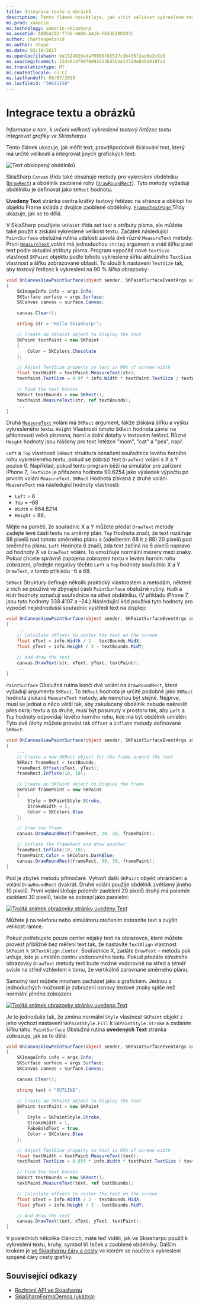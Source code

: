 ```yaml
---
title: Integrace textu a obrázků
description: Tento článek vysvětluje, jak určit velikost vykreslené textový řetězec integrovat text ve Skiasharpu grafiky do aplikací Xamarin.Forms a ukazuje to se vzorovým kódem.
ms.prod: xamarin
ms.technology: xamarin-skiasharp
ms.assetid: A0B5AC82-7736-4AD8-AA16-FE43E18D203C
author: charlespetzold
ms.author: chape
ms.date: 03/10/2017
ms.openlocfilehash: be1524029ada79896f83517c3b439f2ad0e2c6d9
ms.sourcegitcommit: 12d48cdf99f0d916536d562e137d0e840d818fa1
ms.translationtype: MT
ms.contentlocale: cs-CZ
ms.lasthandoff: 08/07/2018
ms.locfileid: "39615158"
---
```

# <a name="integrating-text-and-graphics"></a>Integrace textu a obrázků

_Informace o tom, k určení velikosti vykreslené textový řetězec textu integrovat grafiky ve Skiasharpu_

Tento článek ukazuje, jak měřit text, pravděpodobně škálování text, který má určité velikosti a integrovat jiných grafických text:

![](text-images/textandgraphicsexample.png "Text obklopený obdélníků")

SkiaSharp `Canvas` třída také obsahuje metody pro vykreslení obdélníku ([`DrawRect`](https://developer.xamarin.com/api/member/SkiaSharp.SKCanvas.DrawRect/p/SkiaSharp.SKRect/SkiaSharp.SKPaint/)) a obdélník zaoblené rohy ([`DrawRoundRect`](https://developer.xamarin.com/api/member/SkiaSharp.SKCanvas.DrawRoundRect/p/SkiaSharp.SKRect/System.Single/System.Single/SkiaSharp.SKPaint/)). Tyto metody vyžadují obdélníku je definovat jako `SKRect` hodnotu.

**Uvedeny Text** stránka centra krátký textový řetězec na stránce a obklopí ho objektu Frame skládá z dvojice zaoblené obdélníky. [ `FramedTextPage` ](https://github.com/xamarin/xamarin-forms-samples/blob/master/SkiaSharpForms/Demos/Demos/SkiaSharpFormsDemos/Basics/FramedTextPage.cs) Třídy ukazuje, jak se to dělá.

V SkiaSharp použijete `SKPaint` třída set text a atributy písma, ale můžete také použít k získání vykreslené velikost textu. Začátek následující `PaintSurface` obslužná rutina události zavolá dvě různé `MeasureText` metody. První [ `MeasureText` ](https://developer.xamarin.com/api/member/SkiaSharp.SKPaint.MeasureText/p/System.String/) volání má jednoduchou `string` argument a vrátí šířku pixel text podle aktuální atributy písma. Program vypočítá nové `TextSize` vlastnost `SKPaint` objektu podle tohoto vykreslené šířku aktuálního `TextSize` vlastnost a šířku zobrazované oblasti. To slouží k nastavení `TextSize` tak, aby textový řetězec k vykreslení na 90 % šířka obrazovky:

```csharp
void OnCanvasViewPaintSurface(object sender, SKPaintSurfaceEventArgs args)
{
    SKImageInfo info = args.Info;
    SKSurface surface = args.Surface;
    SKCanvas canvas = surface.Canvas;

    canvas.Clear();

    string str = "Hello SkiaSharp!";

    // Create an SKPaint object to display the text
    SKPaint textPaint = new SKPaint
    {
        Color = SKColors.Chocolate
    };

    // Adjust TextSize property so text is 90% of screen width
    float textWidth = textPaint.MeasureText(str);
    textPaint.TextSize = 0.9f * info.Width * textPaint.TextSize / textWidth;

    // Find the text bounds
    SKRect textBounds = new SKRect();
    textPaint.MeasureText(str, ref textBounds);
    ...
}
```

Druhá [ `MeasureText` ](https://developer.xamarin.com/api/member/SkiaSharp.SKPaint.MeasureText/p/System.String/SkiaSharp.SKRect@/) volání má `SKRect` argument, takže získává šířku a výšku vykresleného textu. `Height` Vlastnosti tohoto `SKRect` hodnota závisí na přítomnosti velká písmena, horní a dolní dotahy v textovém řetězci. Různé `Height` hodnoty jsou hlášeny pro text řetězce "mom", "cat" a "pes", např.

`Left` a `Top` vlastnosti `SKRect` struktura označení souřadnice levého horního rohu vykresleného textu, pokud se zobrazí text `DrawText` volání s X a Y pozice 0. Například, pokud tento program běží na simulátor pro zařízení iPhone 7, `TextSize` je přiřazena hodnota 90.6254 jako výsledek výpočtu po prvním volání `MeasureText`. `SKRect` Hodnota získaná z druhé volání `MeasureText` má následující hodnoty vlastností:

- `Left` = 6
- `Top` = &ndash;68
- `Width` = 664.8214
- `Height` = 88;

Mějte na paměti, že souřadnic X a Y můžete předat `DrawText` metody zadejte levé části textu na směrný plán. `Top` Hodnota značí, že text rozšiřuje 68 pixelů nad tohoto směrného plánu a (odečtením 68 it z 88) 20 pixelů pod směrného plánu. `Left` Hodnota 6 značí, zda text začíná na 6 pixelů napravo od hodnoty X ve `DrawText` volání. To umožňuje normální mezery mezi znaky. Pokud chcete správně zapojena zobrazení textu v levém horním rohu zobrazení, předejte negativy těchto `Left` a `Top` hodnoty souřadnic X a Y `DrawText`, v tomto příkladu &ndash;6 a 68.

`SKRect` Struktury definuje několik praktický vlastnostem a metodám, některé z nich se používá ve zbývající části `PaintSurface` obslužné rutiny. `MidX` a `MidY` hodnoty označují souřadnice na střed obdélníku. (V příkladu iPhone 7, jsou tyto hodnoty 338.4107 a &ndash;24.) Následující kód používá tyto hodnoty pro výpočet nejjednodušší souřadnic vystředí text na displeji:

```csharp
void OnCanvasViewPaintSurface(object sender, SKPaintSurfaceEventArgs args)
{
    ...
    // Calculate offsets to center the text on the screen
    float xText = info.Width / 2 - textBounds.MidX;
    float yText = info.Height / 2 - textBounds.MidY;

    // And draw the text
    canvas.DrawText(str, xText, yText, textPaint);
    ...
}
```

`PaintSurface` Obslužná rutina končí dvě volání na `DrawRoundRect`, které vyžadují argumenty `SKRect`. To `SKRect` hodnota je určitě podobně jako `SKRect` hodnota získaná `MeasureText` metody, ale nemohou být stejné. Nejprve, musí se jednat o něco větší tak, aby zakulacený obdélník nebude nakreslit přes okraji textu a za druhé, musí být posunuty v prostoru tak, aby `Left` a `Top` hodnoty odpovídají levého horního rohu, kde má být obdélník umístěn. Tyto dvě úlohy můžete provést tak `Offset` a `Inflate` metody definované `SKRect`:

```csharp
void OnCanvasViewPaintSurface(object sender, SKPaintSurfaceEventArgs args)
{
    ...
    // Create a new SKRect object for the frame around the text
    SKRect frameRect = textBounds;
    frameRect.Offset(xText, yText);
    frameRect.Inflate(10, 10);

    // Create an SKPaint object to display the frame
    SKPaint framePaint = new SKPaint
    {
        Style = SKPaintStyle.Stroke,
        StrokeWidth = 5,
        Color = SKColors.Blue
    };

    // Draw one frame
    canvas.DrawRoundRect(frameRect, 20, 20, framePaint);

    // Inflate the frameRect and draw another
    frameRect.Inflate(10, 10);
    framePaint.Color = SKColors.DarkBlue;
    canvas.DrawRoundRect(frameRect, 30, 30, framePaint);
}
```

Pod je zbytek metodu přímočaré. Vytvoří další `SKPaint` objekt ohraničení a volání `DrawRoundRect` dvakrát. Druhé volání použije obdélník zvětšený jiného 10 pixelů. První volání Určuje poloměr zaoblení 20 pixelů druhý má poloměr zaoblení 30 pixelů, takže se zobrazí jako paralelní:

 [![](text-images/framedtext-small.png "Trojitá snímek obrazovky stránky uvedeny Text")](text-images/framedtext-large.png#lightbox "Trojitá snímek obrazovky stránky uvedeny Text")

Můžete ji na telefonu nebo simulátoru otočením zobrazíte text a zvýšit velikost rámce.

Pokud potřebujete pouze center nějaký text na obrazovce, které můžete provést přibližně bez měření text tak, že nastavíte `TextAlign` vlastnost `SKPaint` k `SKTextAlign.Center`. Souřadnice X, zadáte `DrawText` – metoda pak určuje, kde je umístěn centru vodorovného textu. Pokud předáte středního obrazovky `DrawText` metody text bude možné vodorovně na střed a *téměř* svisle na střed vzhledem k tomu, že vertikálně zarovnané směrného plánu.

Samotný text můžete mnohem zacházet jako s grafickém. Jednou z jednoduchých možností je zobrazení osnovy textové znaky spíše než normální plného zobrazení:

[![](text-images/outlinedtext-small.png "Trojitá snímek obrazovky stránky uvedeno Text")](text-images/outlinedtext-large.png#lightbox "ztrojnásobit snímek obrazovky stránky uvedeno Text")

Je to jednoduše tak, že změna normální `Style` vlastnost `SKPaint` objekt z jeho výchozí nastavení `SKPaintStyle.Fill` k `SKPaintStyle.Stroke` a zadáním šířku tahu. `PaintSurface` Obslužná rutina **uvedených Text** stránka zobrazuje, jak se to dělá:

```csharp
void OnCanvasViewPaintSurface(object sender, SKPaintSurfaceEventArgs args)
{
    SKImageInfo info = args.Info;
    SKSurface surface = args.Surface;
    SKCanvas canvas = surface.Canvas;

    canvas.Clear();

    string text = "OUTLINE";

    // Create an SKPaint object to display the text
    SKPaint textPaint = new SKPaint
    {
        Style = SKPaintStyle.Stroke,
        StrokeWidth = 1,
        FakeBoldText = true,
        Color = SKColors.Blue
    };

    // Adjust TextSize property so text is 95% of screen width
    float textWidth = textPaint.MeasureText(text);
    textPaint.TextSize = 0.95f * info.Width * textPaint.TextSize / textWidth;

    // Find the text bounds
    SKRect textBounds = new SKRect();
    textPaint.MeasureText(text, ref textBounds);

    // Calculate offsets to center the text on the screen
    float xText = info.Width / 2 - textBounds.MidX;
    float yText = info.Height / 2 - textBounds.MidY;

    // And draw the text
    canvas.DrawText(text, xText, yText, textPaint);
}
```

 V posledních několika článcích, máte teď viděli, jak ve Skiasharpu použít k vykreslení textu, kruhy, symbol tří teček a zaoblené obdélníky. Dalším krokem je [ve Skiasharpu čáry a cesty](~/xamarin-forms/user-interface/graphics/skiasharp/paths/paths.md) ve kterém se naučíte k vykreslení spojené čáry cesty grafiky.


## <a name="related-links"></a>Související odkazy

- [Rozhraní API ve Skiasharpu](https://developer.xamarin.com/api/root/SkiaSharp/)
- [SkiaSharpFormsDemos (ukázka)](https://developer.xamarin.com/samples/xamarin-forms/SkiaSharpForms/Demos/)
